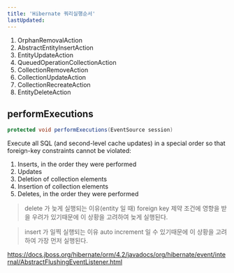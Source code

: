 ```yaml
---
title: 'Hibernate 쿼리실행순서'
lastUpdated: 
---
```


1. OrphanRemovalAction
2. AbstractEntityInsertAction
3. EntityUpdateAction
4. QueuedOperationCollectionAction
5. CollectionRemoveAction
6. CollectionUpdateAction
7. CollectionRecreateAction
8. EntityDeleteAction
   
## performExecutions

```java
protected void performExecutions(EventSource session)
```

Execute all SQL (and second-level cache updates) in a special order so that foreign-key constraints cannot be violated:
1. Inserts, in the order they were performed
2. Updates
3. Deletion of collection elements
4. Insertion of collection elements
5. Deletes, in the order they were performed

> delete 가 늦게 실행되는 이유(entity 일 때)
foreign key 제약 조건에 영향을 받을 우려가 있기때문에 이 상황을 고려하여 늦게 실행된다.

> insert 가 일찍 실행되는 이유
auto increment 일 수 있기때문에 이 상황을 고려하여 가장 먼저 실행된다.

https://docs.jboss.org/hibernate/orm/4.2/javadocs/org/hibernate/event/internal/AbstractFlushingEventListener.html
